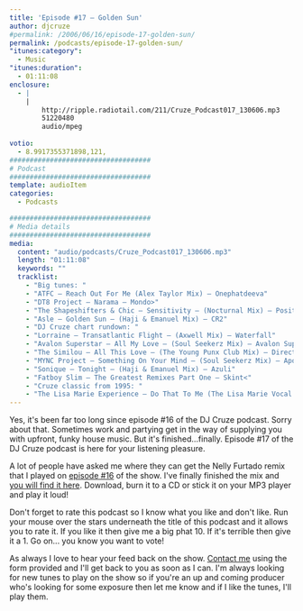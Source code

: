 ```yaml
---
title: 'Episode #17 – Golden Sun'
author: djcruze
#permalink: /2006/06/16/episode-17-golden-sun/
permalink: /podcasts/episode-17-golden-sun/
"itunes:category":
  - Music
"itunes:duration":
  - 01:11:08
enclosure:
  - |
    |
        http://ripple.radiotail.com/211/Cruze_Podcast017_130606.mp3
        51220480
        audio/mpeg
        
votio:
  - 8.9917355371898,121,
###################################
# Podcast
###################################
template: audioItem
categories:
  - Podcasts

###################################
# Media details
###################################
media:
  content: "audio/podcasts/Cruze_Podcast017_130606.mp3"
  length: "01:11:08"
  keywords: ""
  tracklist:
    - "Big tunes: "
    - "ATFC – Reach Out For Me (Alex Taylor Mix) – Onephatdeeva"
    - "DT8 Project – Narama – Mondo>"
    - "The Shapeshifters & Chic – Sensitivity – (Nocturnal Mix) – Positiva"
    - "Asle – Golden Sun – (Haji & Emanuel Mix) – CR2"
    - "DJ Cruze chart rundown: "
    - "Lorraine – Transatlantic Flight – (Axwell Mix) – Waterfall"
    - "Avalon Superstar – All My Love – (Soul Seekerz Mix) – Avalon Superstar"
    - "The Similou – All This Love – (The Young Punx Club Mix) – Direction"
    - "MYNC Project – Something On Your Mind – (Soul Seekerz Mix) – Apollo"
    - "Sonique – Tonight – (Haji & Emanuel Mix) – Azuli"
    - "Fatboy Slim – The Greatest Remixes Part One – Skint<"
    - "Cruze classic from 1995: "
    - "The Lisa Marie Experience – Do That To Me (The Lisa Marie Vocal Experience Mix Part 1) – White label"
---
```

Yes, it's been far too long since episode #16 of the DJ Cruze podcast. Sorry about that. Sometimes work and partying get in the way of supplying you with upfront, funky house music. But it's finished...finally. Episode #17 of the DJ Cruze podcast is here for your listening pleasure.

A lot of people have asked me where they can get the Nelly Furtado remix that I played on [episode #16][3] of the show. I've finally finished the mix and [you will find it here][4]. Download, burn it to a CD or stick it on your MP3 player and play it loud!

Don't forget to rate this podcast so I know what you like and don't like. Run your mouse over the stars underneath the title of this podcast and it allows you to rate it. If you like it then give me a big phat 10. If it's terrible then give it a 1. Go on... you know you want to vote!

As always I love to hear your feed back on the show. [Contact me][5] using the form provided and I'll get back to you as soon as I can. I'm always looking for new tunes to play on the show so if you're an up and coming producer who's looking for some exposure then let me know and if I like the tunes, I'll play them.

 [1]: http://ripple.radiotail.com/211/Cruze_Podcast017_130606.mp3
 [2]: http://www.djcruze.co.uk/cms/podcasts/feed/rss2
 [3]: http://www.djcruze.co.uk/cms/2006/05/22/episode-16-renegade-master/
 [4]: http://www.djcruze.co.uk/cms/2006/06/09/nelly-furtado-man-eater-dj-cruze-funkfinders-remix-part-ii/
 [5]: http://www.djcruze.co.uk/cms/contact/